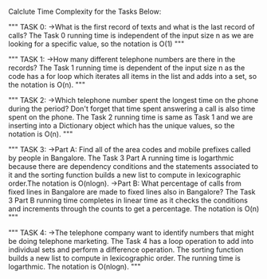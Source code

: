 Calclute Time Complexity for the Tasks Below:

"""
TASK 0:
->What is the first record of texts and what is the last record of calls? 
  The Task 0 running time is independent of the input size n as we are looking for a specific value, so the notation is O(1)
"""

"""
TASK 1:
->How many different telephone numbers are there in the records? 
  The Task 1 running time is dependent of the input size n as the code has a for loop which iterates all items in the list and adds into
  a set, so the notation is O(n).
"""

"""
TASK 2:
->Which telephone number spent the longest time on the phone during the period? Don't forget that time spent answering a call is also time spent on the phone.
  The Task 2 running time is same as Task 1 and we are inserting into a Dictionary object which has the unique values, so the notation is O(n).
"""

"""
TASK 3:
->Part A: Find all of the area codes and mobile prefixes called by people in Bangalore.
   The Task 3 Part A running time is logarthmic because there are dependency conditions and the statements associated to it and the sorting function 
   builds a new list to compute in lexicographic order.The notation is O(nlogn).
->Part B: What percentage of calls from fixed lines in Bangalore are made to fixed lines also in Bangalore?
   The Task 3 Part B running time completes in linear time as it checks the conditions and increments through the counts to get a percentage. The notation is O(n)
"""

"""
TASK 4:
->The telephone company want to identify numbers that might be doing telephone marketing.
   The Task 4 has a loop operation to add into individual sets and perform a difference operation. The sorting function 
   builds a new list to compute in lexicographic order. The running time is logarthmic. The notation is O(nlogn).
"""
